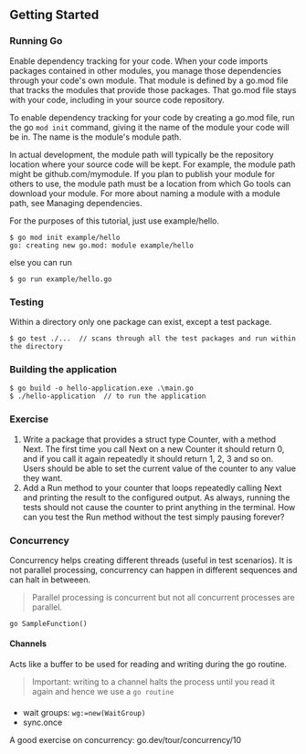 
## Getting Started

### Running Go
Enable dependency tracking for your code.
When your code imports packages contained in other modules, you manage those dependencies through your code's own module.
That module is defined by a go.mod file that tracks the modules that provide those packages. That go.mod file stays with your code, including in your source code repository.

To enable dependency tracking for your code by creating a go.mod file, run the go `mod init` command, giving it the name of the module your code will be in. The name is the module's module path.

In actual development, the module path will typically be the repository location where your source code will be kept. For example, the module path might be github.com/mymodule. If you plan to publish your module for others to use, the module path must be a location from which Go tools can download your module. For more about naming a module with a module path, see Managing dependencies.

For the purposes of this tutorial, just use example/hello.

```
$ go mod init example/hello
go: creating new go.mod: module example/hello
```
else you can run

```
$ go run example/hello.go
```

### Testing
Within a directory only one package can exist, except a test package.

```
$ go test ./...  // scans through all the test packages and run within the directory

```

### Building the application

```
$ go build -o hello-application.exe .\main.go
$ ./hello-application  // to run the application

```
### Exercise
1. Write a package that provides a struct type Counter, with a method Next. The first time you call Next on a new Counter it should return 0,
    and if you call it again repeatedly it should return 1, 2, 3 and so on. Users should be able to set the current value of the counter to any value
    they want.
2. Add a Run method to your counter that loops repeatedly calling Next and printing the result to the configured output. As always, running the tests
    should not cause the counter to print anything in the terminal. How can you test the Run method without the test simply pausing forever?


### Concurrency
Concurrency helps creating different threads (useful in test scenarios).
It is not parallel processing, concurrency can happen in different sequences and can halt in betweeen.
> Parallel processing is concurrent but not all concurrent processes are parallel.

```
go SampleFunction()
```

#### Channels
Acts like a buffer to be used for reading and writing during the go routine.
> Important: writing to a channel halts the process until you read it again and hence
we use a `go routine`

####
- wait groups: `wg:=new(WaitGroup)`
- sync.once

A good exercise on concurrency: go.dev/tour/concurrency/10